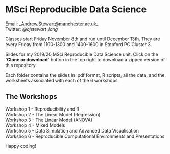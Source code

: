 # MSci Reproducible Data Science
 Email: _Andrew.Stewart@manchester.ac.uk_ <br>
Twitter: _@ajstewart_lang_ <br>

Classes start Friday November 8th and run until December 13th.  They are every Friday from 1100-1300 and 1400-1600 in Stopford PC Cluster 3.

Slides for my 2019/20 MSci Reproducible Data Science unit.  Click on the __'Clone or download'__ button in the top right to download a zipped version of this repository.

Each folder contains the slides in .pdf format, R scripts, all the data, and the worksheets associated with each of the 6 workshops.

## The Workshops
Workshop 1 - Reproducibility and R <br>
Workshop 2 - The Linear Model (Regression) <br>
Workshop 3 - The Linear Model (ANOVA) <br>
Workshop 4 - Mixed Models <br>
Workshop 5 - Data Simulation and Advanced Data Visualisation <br>
Workshop 6 - Reproducible Computational Environments and Presentations <br>

Happy coding!
